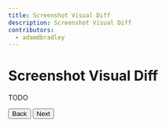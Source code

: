 ```yaml
---
title: Screenshot Visual Diff
description: Screenshot Visual Diff
contributors:
  - adamdbradley
---
```


# Screenshot Visual Diff

TODO

<stencil-route-link url="/docs/e2e-testing" router="#router" custom="true">
  <button class="pull-left btn btn--secondary">
    Back
  </button>
</stencil-route-link>

<stencil-route-link url="/resources" custom="true">
  <button class="pull-right btn btn--primary">
    Next
  </button>
</stencil-route-link>
